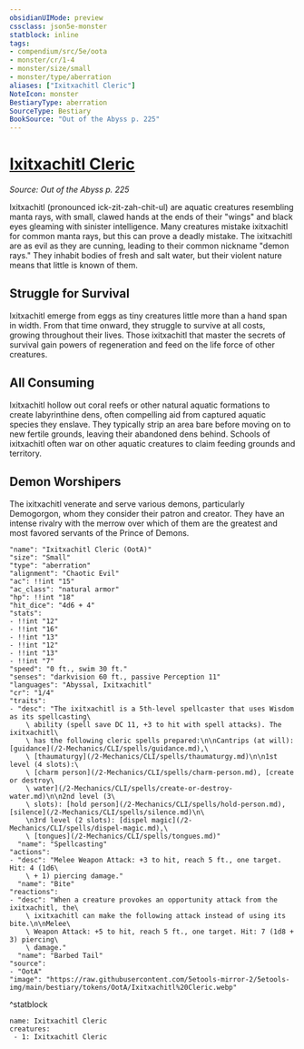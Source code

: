 ```yaml
---
obsidianUIMode: preview
cssclass: json5e-monster
statblock: inline
tags:
- compendium/src/5e/oota
- monster/cr/1-4
- monster/size/small
- monster/type/aberration
aliases: ["Ixitxachitl Cleric"]
NoteIcon: monster
BestiaryType: aberration
SourceType: Bestiary
BookSource: "Out of the Abyss p. 225"
---
```

# [Ixitxachitl Cleric](2-Mechanics/CLI/bestiary/aberration/ixitxachitl-cleric-oota.md)
*Source: Out of the Abyss p. 225*  

Ixitxachitl (pronounced ick-zit-zah-chit-ul) are aquatic creatures resembling manta rays, with small, clawed hands at the ends of their "wings" and black eyes gleaming with sinister intelligence. Many creatures mistake ixitxachitl for common manta rays, but this can prove a deadly mistake. The ixitxachitl are as evil as they are cunning, leading to their common nickname "demon rays." They inhabit bodies of fresh and salt water, but their violent nature means that little is known of them.

## Struggle for Survival

 Ixitxachitl emerge from eggs as tiny creatures little more than a hand span in width. From that time onward, they struggle to survive at all costs, growing throughout their lives. Those ixitxachitl that master the secrets of survival gain powers of regeneration and feed on the life force of other creatures.

## All Consuming

Ixitxachitl hollow out coral reefs or other natural aquatic formations to create labyrinthine dens, often compelling aid from captured aquatic species they enslave. They typically strip an area bare before moving on to new fertile grounds, leaving their abandoned dens behind. Schools of ixitxachitl often war on other aquatic creatures to claim feeding grounds and territory.

## Demon Worshipers

The ixitxachitl venerate and serve various demons, particularly Demogorgon, whom they consider their patron and creator. They have an intense rivalry with the merrow over which of them are the greatest and most favored servants of the Prince of Demons.

```statblock
"name": "Ixitxachitl Cleric (OotA)"
"size": "Small"
"type": "aberration"
"alignment": "Chaotic Evil"
"ac": !!int "15"
"ac_class": "natural armor"
"hp": !!int "18"
"hit_dice": "4d6 + 4"
"stats":
- !!int "12"
- !!int "16"
- !!int "13"
- !!int "12"
- !!int "13"
- !!int "7"
"speed": "0 ft., swim 30 ft."
"senses": "darkvision 60 ft., passive Perception 11"
"languages": "Abyssal, Ixitxachitl"
"cr": "1/4"
"traits":
- "desc": "The ixitxachitl is a 5th-level spellcaster that uses Wisdom as its spellcasting\
    \ ability (spell save DC 11, +3 to hit with spell attacks). The ixitxachitl\
    \ has the following cleric spells prepared:\n\nCantrips (at will): [guidance](/2-Mechanics/CLI/spells/guidance.md),\
    \ [thaumaturgy](/2-Mechanics/CLI/spells/thaumaturgy.md)\n\n1st level (4 slots):\
    \ [charm person](/2-Mechanics/CLI/spells/charm-person.md), [create or destroy\
    \ water](/2-Mechanics/CLI/spells/create-or-destroy-water.md)\n\n2nd level (3\
    \ slots): [hold person](/2-Mechanics/CLI/spells/hold-person.md), [silence](/2-Mechanics/CLI/spells/silence.md)\n\
    \n3rd level (2 slots): [dispel magic](/2-Mechanics/CLI/spells/dispel-magic.md),\
    \ [tongues](/2-Mechanics/CLI/spells/tongues.md)"
  "name": "Spellcasting"
"actions":
- "desc": "Melee Weapon Attack: +3 to hit, reach 5 ft., one target. Hit: 4 (1d6\
    \ + 1) piercing damage."
  "name": "Bite"
"reactions":
- "desc": "When a creature provokes an opportunity attack from the ixitxachitl, the\
    \ ixitxachitl can make the following attack instead of using its bite.\n\nMelee\
    \ Weapon Attack: +5 to hit, reach 5 ft., one target. Hit: 7 (1d8 + 3) piercing\
    \ damage."
  "name": "Barbed Tail"
"source":
- "OotA"
"image": "https://raw.githubusercontent.com/5etools-mirror-2/5etools-img/main/bestiary/tokens/OotA/Ixitxachitl%20Cleric.webp"
```
^statblock

```encounter-table
name: Ixitxachitl Cleric
creatures:
 - 1: Ixitxachitl Cleric
```
